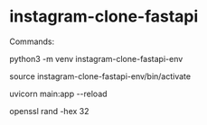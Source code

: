 # instagram-clone-fastapi

Commands:

python3 -m venv instagram-clone-fastapi-env

source instagram-clone-fastapi-env/bin/activate

uvicorn main:app --reload

openssl rand -hex 32